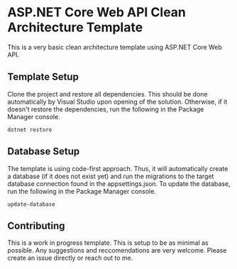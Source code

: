 # ASP.NET Core Web API Clean Architecture Template
This is a very basic clean architecture template using ASP.NET Core Web API.

## Template Setup

Clone the project and restore all dependencies. This should be done automatically by Visual Studio upon opening of the solution. Otherwise, if it doesn't restore the dependencies, run the following in the Package Manager console.

```
dotnet restore
```

## Database Setup

The template is using code-first approach. Thus, it will automatically create a database (if it does not exist yet) and run the migrations to the target database connection found in the appsettings.json. To update the database, run the following in the Package Manager console.

```
update-database
```

## Contributing

This is a work in progress template. This is setup to be as minimal as possible. Any suggestions and reccomendations are very welcome. Please create an issue directly or reach out to me.
